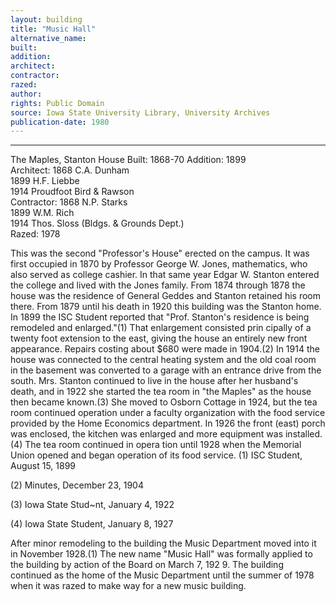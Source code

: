 ```yaml
---
layout: building
title: "Music Hall"
alternative_name: 
built: 
addition:
architect: 
contractor: 
razed: 
author:
rights: Public Domain
source: Iowa State University Library, University Archives
publication-date: 1980 
---
```

---

The Maples, Stanton House 
Built:  1868-70  Addition:  1899  
Architect:  1868  C.A.  Dunham  
1899  H.F.  Liebbe  
1914  Proudfoot Bird &  Rawson  
Contractor:  1868  N.P.  Starks  
1899  W.M.  Rich  
1914  Thos.  Sloss  (Bldgs.  & Grounds Dept.)  
Razed:  1978  

This was the second "Professor's House" erected on the campus. It was first occupied in 1870 by Professor George W. Jones, mathematics, who also served as college cashier. In that same year Edgar W. Stanton entered the college and lived with the Jones family. From 1874 through 1878 the house was the residence of General Geddes and Stanton retained his room there. From 1879 until his death in 1920 this building was 
the Stanton home. 
In 1899 the ISC Student reported that "Prof. Stanton's residence is being remodeled and enlarged."(1) That enlargement consisted prin cipally of a twenty foot extension to the east, giving the house an entirely new front appearance. Repairs costing about $680 were made in 1904.(2) In 1914 the house was connected to the central heating 
system and the old coal room in the basement was converted to a garage with an entrance drive from the south. 
Mrs. Stanton continued to live in the house after her husband's death, and in 1922 she started the tea room in "the Maples" as the house 
then became known.(3) She moved to Osborn Cottage in 1924, but the 
tea room continued operation under a faculty organization with the 
food service provided by the Home Economics department. 
In 1926 the front (east) porch was enclosed, the kitchen was enlarged and more equipment was installed.(4) The tea room continued in opera tion until 1928 when the Memorial Union opened and began operation of 
its food service. 
(1) 
ISC Student, August 15, 1899 

(2) Minutes, December 23, 1904 

(3) 
Iowa State Stud~nt, January 4, 1922 

(4) 
Iowa State Student, January 8, 1927 


After minor remodeling to the building the Music Department moved into it in November 1928.(1) 
The new name "Music Hall" was formally applied to the building by action of the Board on March 7, 192 9. 
The building continued as the home of the Music Department until the summer of 1978 when it was razed to make way for a new music building.